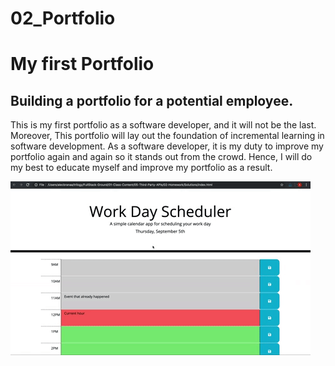 # 02_Portfolio 

# My first Portfolio

## Building a portfolio for a potential employee.

This is my first portfolio as a software developer, and it will not be the last. Moreover, This portfolio will lay out the foundation of incremental learning in software development. As a software developer, it is my duty to improve my portfolio again and again so it stands out from the crowd. Hence, I will do my best to educate myself and improve my portfolio as a result.  


![Work_Schedule](./assets/images/schedule.gif)